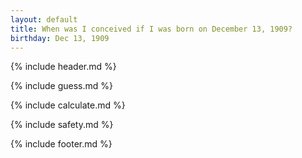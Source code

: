 ```yaml
---
layout: default
title: When was I conceived if I was born on December 13, 1909?
birthday: Dec 13, 1909
---
```


{% include header.md %}

{% include guess.md %}

{% include calculate.md %}

{% include safety.md %}

{% include footer.md %}



